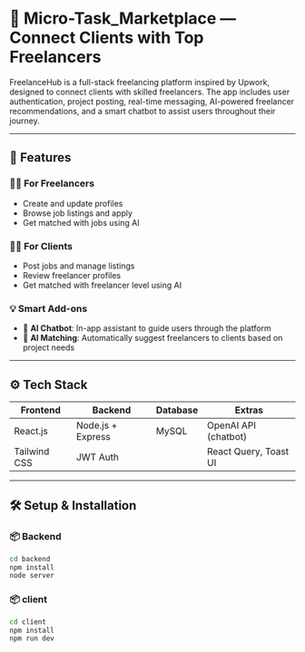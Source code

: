 # 💼 Micro-Task_Marketplace — Connect Clients with Top Freelancers

FreelanceHub is a full-stack freelancing platform inspired by Upwork, designed to connect clients with skilled freelancers. The app includes user authentication, project posting, real-time messaging, AI-powered freelancer recommendations, and a smart chatbot to assist users throughout their journey.

---

 ## 🚀 Features

 ### 👨‍💻 For Freelancers

- Create and update profiles
- Browse job listings and apply
- Get matched with jobs using AI

### 👩‍💼 For Clients

- Post jobs and manage listings
- Review freelancer profiles
- Get matched with freelancer level using AI

### 💡 Smart Add-ons

- 🤖 **AI Chatbot**: In-app assistant to guide users through the platform
- 🧠 **AI Matching**: Automatically suggest freelancers to clients based on project needs

---

## ⚙️ Tech Stack

| Frontend     | Backend           | Database | Extras                |
| ------------ | ----------------- | -------- | --------------------- |
| React.js     | Node.js + Express | MySQL    | OpenAI API (chatbot)  |
| Tailwind CSS | JWT Auth          |          | React Query, Toast UI |

---

## 🛠️ Setup & Installation

### 📦 Backend

```bash
cd backend
npm install
node server
```

### 📦 client

```bash
cd client
npm install
npm run dev
```
